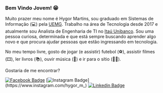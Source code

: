 ### Bem Vindo Jovem! 😁

Muito prazer meu nome é Hygor Martins, sou graduado em Sistemas de Informação (💻) pela [UEMG](http://www.uemg.br/unidades-2019/164-passos). Trabalho na área de Tecnologia desde 2017 e atualmente sou Analista de Engenharia de TI no [Itaú Unibanco](https://www.itau.com.br). Sou uma pessoa curiosa, determinada e que está sempre buscando aprender algo novo e que procura ajudar pessoas que estão ingressando em tecnologia. 

No meu tempo livre, gosto de jogar (e assistir) futebol (⚽️), assistir filmes (🎞️), ler livros (📚), ouvir música (🎵) e ir para o sítio (👨‍🌾).

Gostaria de me encontrar?

[![Facebook Badge](https://img.shields.io/badge/-Facebook-blue?style=flat-square&logo=Facebook&logoColor=white&link=https://www.facebook.com/HygorMartins)](https://www.facebook.com/HygorMartins)
[![Instagram Badge](https://img.shields.io/badge/-Instagram-blue?style=flat-square&logo=Instagram&logoColor=white&link=https://www.instagram.com/hygor_m_)](https://www.instagram.com/hygor_m_)
[![Linkedin Badge](https://img.shields.io/badge/-LinkedIn-blue?style=flat-square&logo=Linkedin&logoColor=white&link=https://www.linkedin.com/in/hygormartins)](https://www.linkedin.com/in/hygormartins)